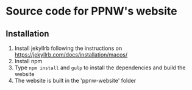 # Source code for PPNW's website

## Installation
1. Install jekyllrb following the instructions on https://jekyllrb.com/docs/installation/macos/
2. Install npm
3. Type `npm install` and `gulp` to install the dependencies and build the website
4. The website is built in the 'ppnw-website' folder



